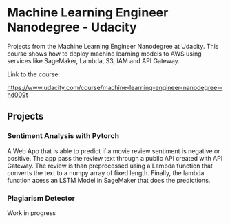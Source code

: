 # Machine Learning Engineer Nanodegree - Udacity

Projects from the Machine Learning Engineer Nanodegree at Udacity. This course shows how to deploy machine learning models to AWS using services like SageMaker, Lambda, S3, IAM and API Gateway.


Link to the course:

https://www.udacity.com/course/machine-learning-engineer-nanodegree--nd009t




## Projects

### Sentiment Analysis with Pytorch


A Web App that is able to predict if a movie review sentiment is negative or positive. 
The app pass the review text through a public API created with API Gateway. 
The review is than preprocessed using a Lambda function that converts the text to a numpy array of fixed length. 
Finally, the lambda function acess an LSTM Model in SageMaker that does the predictions.


### Plagiarism Detector

Work in progress



